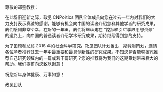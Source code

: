 <p class="salu">尊敬的郑鉴教授：</p>

在此辞旧迎新之际，政见 CNPolitics 团队全体成员向您在过去一年内对我们的大力支持表示真诚的感谢。能够有机会向中国的读者介绍您和其他学者的研究成果，我们感到非常荣幸。在新的一年里，我们将继续走在 “挖掘和引进学界思想资源” 的道路上，向中国的普通读者介绍学术研究成果，期待继续得到您的支持。

为了回顾和总结 2015 年的社会科学研究，政见团队计划推出一期特别策划，邀请各位学者推荐过去一年中最重要和最具创新性的研究成果。不知您是否能够拨冗推荐自己研究领域内的一篇或若干篇研究？您的推荐将为我们的这期策划带来极大的帮助。我们提前向您致以谢意！

祝您新年身体健康、万事如意！

<p class="sign">政见团队</p>
